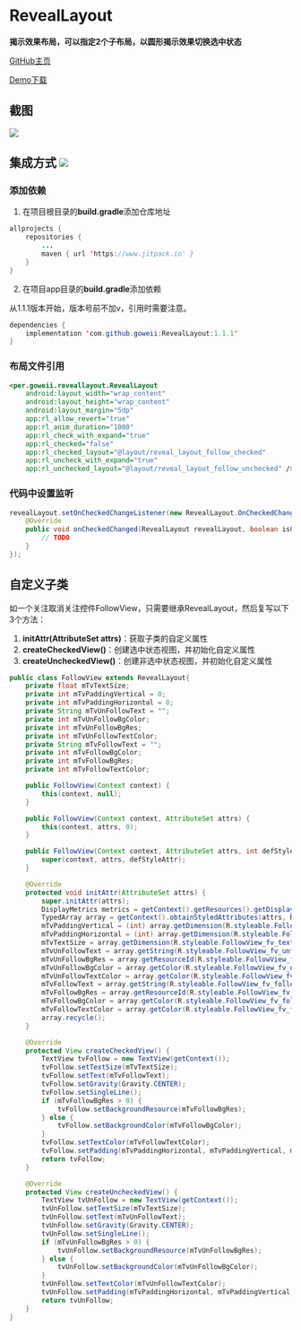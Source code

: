 # **RevealLayout**

**揭示效果布局，可以指定2个子布局，以圆形揭示效果切换选中状态**

[GitHub主页](https://github.com/goweii/RevealLayout)

[Demo下载](https://github.com/goweii/RevealLayout/raw/master/app/release/app-release.apk)



## 截图

![](https://raw.githubusercontent.com/goweii/RevealLayout/master/picture/reveal_layout_demo.gif?raw=true)



## 集成方式 [![](https://www.jitpack.io/v/goweii/RevealLayout.svg)](https://www.jitpack.io/#goweii/RevealLayout)

### 添加依赖

1. 在项目根目录的**build.gradle**添加仓库地址

```java
allprojects {
	repositories {
		...
		maven { url 'https://www.jitpack.io' }
	}
}
```

2. 在项目app目录的**build.gradle**添加依赖

从1.1.1版本开始，版本号前不加v，引用时需要注意。

```java
dependencies {
	implementation 'com.github.goweii:RevealLayout:1.1.1'
}
```

### 布局文件引用

```xml
<per.goweii.reveallayout.RevealLayout
	android:layout_width="wrap_content"
	android:layout_height="wrap_content"
	android:layout_margin="5dp"
	app:rl_allow_revert="true"
	app:rl_anim_duration="1000"
	app:rl_check_with_expand="true"
	app:rl_checked="false"
	app:rl_checked_layout="@layout/reveal_layout_follow_checked"
	app:rl_uncheck_with_expand="true"
	app:rl_unchecked_layout="@layout/reveal_layout_follow_unchecked" />
```

### 代码中设置监听

```java
revealLayout.setOnCheckedChangeListener(new RevealLayout.OnCheckedChangeListener() {
    @Override
    public void onCheckedChanged(RevealLayout revealLayout, boolean isChecked) {
        // TODO 
    }
});
```



## 自定义子类

如一个关注取消关注控件FollowView，只需要继承RevealLayout，然后复写以下3个方法：

1. **initAttr(AttributeSet attrs)**：获取子类的自定义属性
2. **createCheckedView()**：创建选中状态视图，并初始化自定义属性
3. **createUncheckedView()**：创建非选中状态视图，并初始化自定义属性

```java
public class FollowView extends RevealLayout{
    private float mTvTextSize;
    private int mTvPaddingVertical = 0;
    private int mTvPaddingHorizontal = 0;
    private String mTvUnFollowText = "";
    private int mTvUnFollowBgColor;
    private int mTvUnFollowBgRes;
    private int mTvUnFollowTextColor;
    private String mTvFollowText = "";
    private int mTvFollowBgColor;
    private int mTvFollowBgRes;
    private int mTvFollowTextColor;

    public FollowView(Context context) {
        this(context, null);
    }

    public FollowView(Context context, AttributeSet attrs) {
        this(context, attrs, 0);
    }

    public FollowView(Context context, AttributeSet attrs, int defStyleAttr) {
        super(context, attrs, defStyleAttr);
    }

    @Override
    protected void initAttr(AttributeSet attrs) {
        super.initAttr(attrs);
        DisplayMetrics metrics = getContext().getResources().getDisplayMetrics();
        TypedArray array = getContext().obtainStyledAttributes(attrs, R.styleable.FollowView);
        mTvPaddingVertical = (int) array.getDimension(R.styleable.FollowView_fv_tv_padding_vertical, 0F);
        mTvPaddingHorizontal = (int) array.getDimension(R.styleable.FollowView_fv_tv_padding_horizontal, 0F);
        mTvTextSize = array.getDimension(R.styleable.FollowView_fv_text_size, metrics.scaledDensity * 14) / metrics.scaledDensity;
        mTvUnFollowText = array.getString(R.styleable.FollowView_fv_unfollowed_text);
        mTvUnFollowBgRes = array.getResourceId(R.styleable.FollowView_fv_unfollowed_bg_res, 0);
        mTvUnFollowBgColor = array.getColor(R.styleable.FollowView_fv_unfollowed_bg_color, 0);
        mTvUnFollowTextColor = array.getColor(R.styleable.FollowView_fv_unfollowed_text_color, 0);
        mTvFollowText = array.getString(R.styleable.FollowView_fv_followed_text);
        mTvFollowBgRes = array.getResourceId(R.styleable.FollowView_fv_followed_bg_res, 0);
        mTvFollowBgColor = array.getColor(R.styleable.FollowView_fv_followed_bg_color, 0);
        mTvFollowTextColor = array.getColor(R.styleable.FollowView_fv_followed_text_color, 0);
        array.recycle();
    }

    @Override
    protected View createCheckedView() {
        TextView tvFollow = new TextView(getContext());
        tvFollow.setTextSize(mTvTextSize);
        tvFollow.setText(mTvFollowText);
        tvFollow.setGravity(Gravity.CENTER);
        tvFollow.setSingleLine();
        if (mTvFollowBgRes > 0) {
            tvFollow.setBackgroundResource(mTvFollowBgRes);
        } else {
            tvFollow.setBackgroundColor(mTvFollowBgColor);
        }
        tvFollow.setTextColor(mTvFollowTextColor);
        tvFollow.setPadding(mTvPaddingHorizontal, mTvPaddingVertical, mTvPaddingHorizontal, mTvPaddingVertical);
        return tvFollow;
    }

    @Override
    protected View createUncheckedView() {
        TextView tvUnFollow = new TextView(getContext());
        tvUnFollow.setTextSize(mTvTextSize);
        tvUnFollow.setText(mTvUnFollowText);
        tvUnFollow.setGravity(Gravity.CENTER);
        tvUnFollow.setSingleLine();
        if (mTvUnFollowBgRes > 0) {
            tvUnFollow.setBackgroundResource(mTvUnFollowBgRes);
        } else {
            tvUnFollow.setBackgroundColor(mTvUnFollowBgColor);
        }
        tvUnFollow.setTextColor(mTvUnFollowTextColor);
        tvUnFollow.setPadding(mTvPaddingHorizontal, mTvPaddingVertical, mTvPaddingHorizontal, mTvPaddingVertical);
        return tvUnFollow;
    }
}
```
